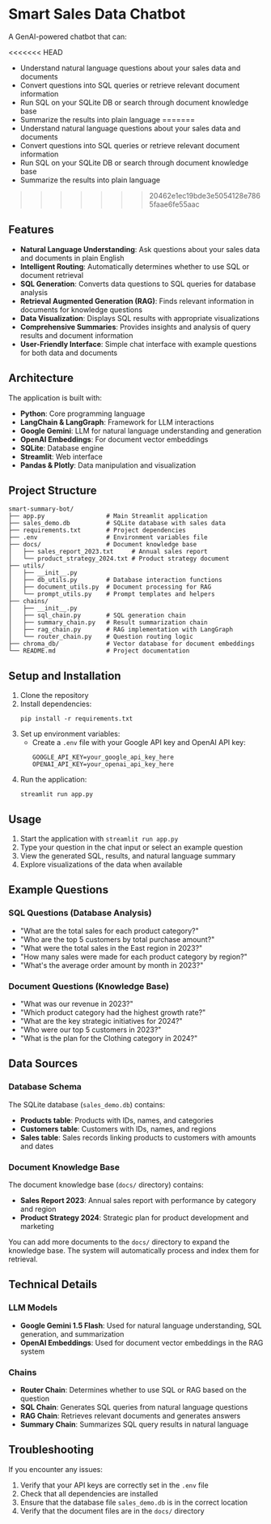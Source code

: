 # Smart Sales Data Chatbot

A GenAI-powered chatbot that can:

<<<<<<< HEAD
- Understand natural language questions about your sales data and documents
-  Convert questions into SQL queries or retrieve relevant document information
-  Run SQL on your SQLite DB or search through document knowledge base
-  Summarize the results into plain language
=======
-  Understand natural language questions about your sales data and documents
-  Convert questions into SQL queries or retrieve relevant document information
-  Run SQL on your SQLite DB or search through document knowledge base
-  Summarize the results into plain language
>>>>>>> 20462e1ec19bde3e5054128e7865faae6fe55aac

## Features

- **Natural Language Understanding**: Ask questions about your sales data and documents in plain English
- **Intelligent Routing**: Automatically determines whether to use SQL or document retrieval
- **SQL Generation**: Converts data questions to SQL queries for database analysis
- **Retrieval Augmented Generation (RAG)**: Finds relevant information in documents for knowledge questions
- **Data Visualization**: Displays SQL results with appropriate visualizations
- **Comprehensive Summaries**: Provides insights and analysis of query results and document information
- **User-Friendly Interface**: Simple chat interface with example questions for both data and documents

## Architecture

The application is built with:

- **Python**: Core programming language
- **LangChain & LangGraph**: Framework for LLM interactions
- **Google Gemini**: LLM for natural language understanding and generation
- **OpenAI Embeddings**: For document vector embeddings
- **SQLite**: Database engine
- **Streamlit**: Web interface
- **Pandas & Plotly**: Data manipulation and visualization

## Project Structure

```
smart-summary-bot/
├── app.py                 # Main Streamlit application
├── sales_demo.db          # SQLite database with sales data
├── requirements.txt       # Project dependencies
├── .env                   # Environment variables file
├── docs/                  # Document knowledge base
│   ├── sales_report_2023.txt     # Annual sales report
│   └── product_strategy_2024.txt # Product strategy document
├── utils/
│   ├── __init__.py
│   ├── db_utils.py        # Database interaction functions
│   ├── document_utils.py  # Document processing for RAG
│   └── prompt_utils.py    # Prompt templates and helpers
├── chains/
│   ├── __init__.py
│   ├── sql_chain.py       # SQL generation chain
│   ├── summary_chain.py   # Result summarization chain
│   ├── rag_chain.py       # RAG implementation with LangGraph
│   └── router_chain.py    # Question routing logic
├── chroma_db/             # Vector database for document embeddings
└── README.md              # Project documentation
```

## Setup and Installation

1. Clone the repository
2. Install dependencies:
   ```
   pip install -r requirements.txt
   ```
3. Set up environment variables:
   - Create a `.env` file with your Google API key and OpenAI API key:
     ```
     GOOGLE_API_KEY=your_google_api_key_here
     OPENAI_API_KEY=your_openai_api_key_here
     ```
4. Run the application:
   ```
   streamlit run app.py
   ```

## Usage

1. Start the application with `streamlit run app.py`
2. Type your question in the chat input or select an example question
3. View the generated SQL, results, and natural language summary
4. Explore visualizations of the data when available

## Example Questions

### SQL Questions (Database Analysis)

- "What are the total sales for each product category?"
- "Who are the top 5 customers by total purchase amount?"
- "What were the total sales in the East region in 2023?"
- "How many sales were made for each product category by region?"
- "What's the average order amount by month in 2023?"

### Document Questions (Knowledge Base)

- "What was our revenue in 2023?"
- "Which product category had the highest growth rate?"
- "What are the key strategic initiatives for 2024?"
- "Who were our top 5 customers in 2023?"
- "What is the plan for the Clothing category in 2024?"

## Data Sources

### Database Schema

The SQLite database (`sales_demo.db`) contains:

- **Products table**: Products with IDs, names, and categories
- **Customers table**: Customers with IDs, names, and regions
- **Sales table**: Sales records linking products to customers with amounts and dates

### Document Knowledge Base

The document knowledge base (`docs/` directory) contains:

- **Sales Report 2023**: Annual sales report with performance by category and region
- **Product Strategy 2024**: Strategic plan for product development and marketing

You can add more documents to the `docs/` directory to expand the knowledge base. The system will automatically process and index them for retrieval.

## Technical Details

### LLM Models

- **Google Gemini 1.5 Flash**: Used for natural language understanding, SQL generation, and summarization
- **OpenAI Embeddings**: Used for document vector embeddings in the RAG system

### Chains

- **Router Chain**: Determines whether to use SQL or RAG based on the question
- **SQL Chain**: Generates SQL queries from natural language questions
- **RAG Chain**: Retrieves relevant documents and generates answers
- **Summary Chain**: Summarizes SQL query results in natural language

## Troubleshooting

If you encounter any issues:

1. Verify that your API keys are correctly set in the `.env` file
2. Check that all dependencies are installed
3. Ensure that the database file `sales_demo.db` is in the correct location
4. Verify that the document files are in the `docs/` directory


